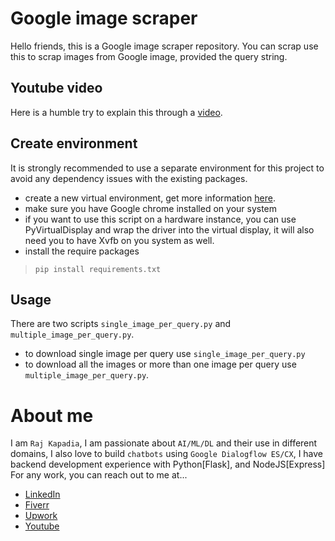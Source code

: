 # Google image scraper
Hello friends, this is a Google image scraper repository. You can scrap use this to scrap images from Google image, provided the query string.

## Youtube video
Here is a humble try to explain this through a [video](https://youtu.be/9D6we6RgOSI).

## Create environment
It is strongly recommended to use a separate environment for this project to avoid any dependency issues with the existing packages.

* create a new virtual environment, get more information [here](https://docs.python.org/3/tutorial/venv.html).
* make sure you have Google chrome installed on your system
* if you want to use this script on a hardware instance, you can use PyVirtualDisplay and wrap the driver into the virtual display, it will also need you to have Xvfb on you system as well.
* install the require packages

> ```pip install requirements.txt```

## Usage
There are two scripts `single_image_per_query.py` and `multiple_image_per_query.py`. 

* to download single image per query use `single_image_per_query.py`
* to download all the images or more than one image per query use `multiple_image_per_query.py`.

# About me

I am `Raj Kapadia`, I am passionate about `AI/ML/DL` and their use in different domains, I also love to build `chatbots` using `Google Dialogflow ES/CX`, I have backend development experience with Python[Flask], and NodeJS[Express] For any work, you can reach out to me at...

* [LinkedIn](https://www.linkedin.com/in/rajkkapadia/)
* [Fiverr](https://www.fiverr.com/rajkkapadia​)
* [Upwork](https://www.upwork.com/freelancers/~0176aeacfcff7f1fc2)
* [Youtube](https://www.youtube.com/channel/UCOT01XvBSj12xQsANtTeAcQ)